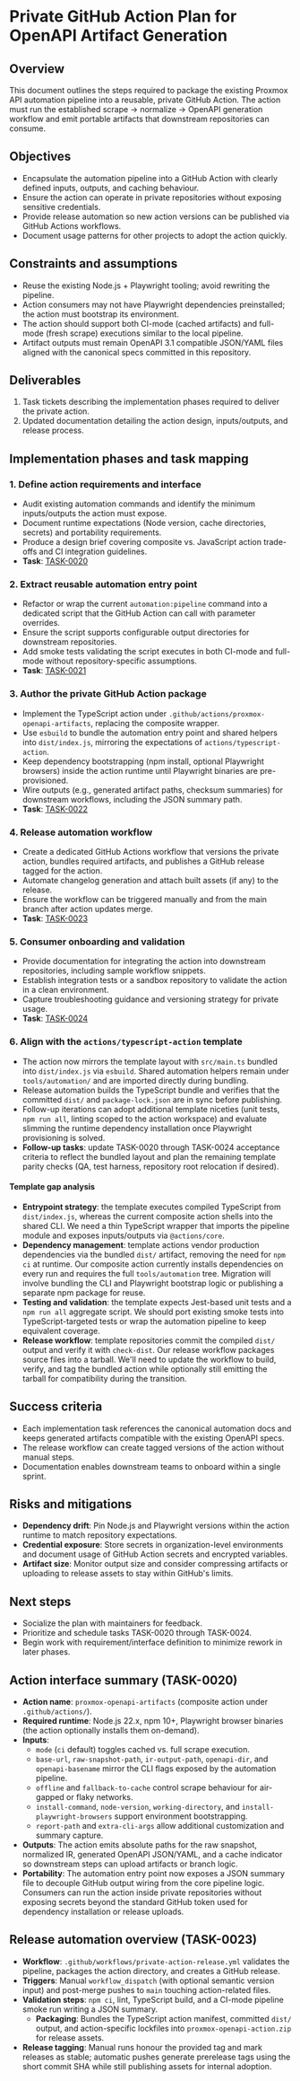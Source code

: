 # Private GitHub Action Plan for OpenAPI Artifact Generation

## Overview
This document outlines the steps required to package the existing Proxmox API
automation pipeline into a reusable, private GitHub Action. The action must
run the established scrape → normalize → OpenAPI generation workflow and emit
portable artifacts that downstream repositories can consume.

## Objectives
- Encapsulate the automation pipeline into a GitHub Action with clearly defined
  inputs, outputs, and caching behaviour.
- Ensure the action can operate in private repositories without exposing
  sensitive credentials.
- Provide release automation so new action versions can be published via
  GitHub Actions workflows.
- Document usage patterns for other projects to adopt the action quickly.

## Constraints and assumptions
- Reuse the existing Node.js + Playwright tooling; avoid rewriting the
  pipeline.
- Action consumers may not have Playwright dependencies preinstalled; the
  action must bootstrap its environment.
- The action should support both CI-mode (cached artifacts) and full-mode
  (fresh scrape) executions similar to the local pipeline.
- Artifact outputs must remain OpenAPI 3.1 compatible JSON/YAML files aligned
  with the canonical specs committed in this repository.

## Deliverables
1. Task tickets describing the implementation phases required to deliver the
   private action.
2. Updated documentation detailing the action design, inputs/outputs, and
   release process.

## Implementation phases and task mapping

### 1. Define action requirements and interface
- Audit existing automation commands and identify the minimum inputs/outputs
  the action must expose.
- Document runtime expectations (Node version, cache directories, secrets) and
  portability requirements.
- Produce a design brief covering composite vs. JavaScript action trade-offs
  and CI integration guidelines.
- **Task**: [TASK-0020](../tasks/TASK-0020-github-action-requirements.md)

### 2. Extract reusable automation entry point
- Refactor or wrap the current `automation:pipeline` command into a dedicated
  script that the GitHub Action can call with parameter overrides.
- Ensure the script supports configurable output directories for downstream
  repositories.
- Add smoke tests validating the script executes in both CI-mode and full-mode
  without repository-specific assumptions.
- **Task**: [TASK-0021](../tasks/TASK-0021-github-action-entrypoint.md)

### 3. Author the private GitHub Action package
- Implement the TypeScript action under
  `.github/actions/proxmox-openapi-artifacts`, replacing the composite wrapper.
- Use `esbuild` to bundle the automation entry point and shared helpers into
  `dist/index.js`, mirroring the expectations of `actions/typescript-action`.
- Keep dependency bootstrapping (npm install, optional Playwright browsers)
  inside the action runtime until Playwright binaries are pre-provisioned.
- Wire outputs (e.g., generated artifact paths, checksum summaries) for
  downstream workflows, including the JSON summary path.
- **Task**: [TASK-0022](../tasks/TASK-0022-github-action-package.md)

### 4. Release automation workflow
- Create a dedicated GitHub Actions workflow that versions the private action,
  bundles required artifacts, and publishes a GitHub release tagged for the
  action.
- Automate changelog generation and attach built assets (if any) to the
  release.
- Ensure the workflow can be triggered manually and from the main branch after
  action updates merge.
- **Task**: [TASK-0023](../tasks/TASK-0023-github-action-release.md)

### 5. Consumer onboarding and validation
- Provide documentation for integrating the action into downstream
  repositories, including sample workflow snippets.
- Establish integration tests or a sandbox repository to validate the action
  in a clean environment.
- Capture troubleshooting guidance and versioning strategy for private usage.
- **Task**: [TASK-0024](../tasks/TASK-0024-github-action-adoption.md)

### 6. Align with the `actions/typescript-action` template
- The action now mirrors the template layout with `src/main.ts` bundled into
  `dist/index.js` via `esbuild`. Shared automation helpers remain under
  `tools/automation/` and are imported directly during bundling.
- Release automation builds the TypeScript bundle and verifies that the
  committed `dist/` and `package-lock.json` are in sync before publishing.
- Follow-up iterations can adopt additional template niceties (unit tests,
  `npm run all`, linting scoped to the action workspace) and evaluate slimming
  the runtime dependency installation once Playwright provisioning is solved.
- **Follow-up tasks**: update TASK-0020 through TASK-0024 acceptance criteria to
  reflect the bundled layout and plan the remaining template parity checks (QA,
  test harness, repository root relocation if desired).

#### Template gap analysis
- **Entrypoint strategy**: the template executes compiled TypeScript from
  `dist/index.js`, whereas the current composite action shells into the shared
  CLI. We need a thin TypeScript wrapper that imports the pipeline module and
  exposes inputs/outputs via `@actions/core`.
- **Dependency management**: template actions vendor production dependencies via
  the bundled `dist/` artifact, removing the need for `npm ci` at runtime. Our
  composite action currently installs dependencies on every run and requires the
  full `tools/automation` tree. Migration will involve bundling the CLI and
  Playwright bootstrap logic or publishing a separate npm package for reuse.
- **Testing and validation**: the template expects Jest-based unit tests and a
  `npm run all` aggregate script. We should port existing smoke tests into
  TypeScript-targeted tests or wrap the automation pipeline to keep equivalent
  coverage.
- **Release workflow**: template repositories commit the compiled `dist/` output
  and verify it with `check-dist`. Our release workflow packages source files
  into a tarball. We'll need to update the workflow to build, verify, and tag
  the bundled action while optionally still emitting the tarball for
  compatibility during the transition.

## Success criteria
- Each implementation task references the canonical automation docs and keeps
  generated artifacts compatible with the existing OpenAPI specs.
- The release workflow can create tagged versions of the action without manual
  steps.
- Documentation enables downstream teams to onboard within a single sprint.

## Risks and mitigations
- **Dependency drift**: Pin Node.js and Playwright versions within the action
  runtime to match repository expectations.
- **Credential exposure**: Store secrets in organization-level environments and
  document usage of GitHub Action secrets and encrypted variables.
- **Artifact size**: Monitor output size and consider compressing artifacts or
  uploading to release assets to stay within GitHub's limits.

## Next steps
- Socialize the plan with maintainers for feedback.
- Prioritize and schedule tasks TASK-0020 through TASK-0024.
- Begin work with requirement/interface definition to minimize rework in later
phases.

## Action interface summary (TASK-0020)

- **Action name**: `proxmox-openapi-artifacts` (composite action under
  `.github/actions/`).
- **Required runtime**: Node.js 22.x, npm 10+, Playwright browser binaries (the
  action optionally installs them on-demand).
- **Inputs**:
  - `mode` (`ci` default) toggles cached vs. full scrape execution.
  - `base-url`, `raw-snapshot-path`, `ir-output-path`, `openapi-dir`, and
    `openapi-basename` mirror the CLI flags exposed by the automation pipeline.
  - `offline` and `fallback-to-cache` control scrape behaviour for air-gapped
    or flaky networks.
  - `install-command`, `node-version`, `working-directory`, and
    `install-playwright-browsers` support environment bootstrapping.
  - `report-path` and `extra-cli-args` allow additional customization and
    summary capture.
- **Outputs**: The action emits absolute paths for the raw snapshot, normalized
  IR, generated OpenAPI JSON/YAML, and a cache indicator so downstream steps can
  upload artifacts or branch logic.
- **Portability**: The automation entry point now exposes a JSON summary file to
  decouple GitHub output wiring from the core pipeline logic. Consumers can run
  the action inside private repositories without exposing secrets beyond the
  standard GitHub token used for dependency installation or release uploads.

## Release automation overview (TASK-0023)

- **Workflow**: `.github/workflows/private-action-release.yml` validates the
  pipeline, packages the action directory, and creates a GitHub release.
- **Triggers**: Manual `workflow_dispatch` (with optional semantic version
  input) and post-merge pushes to `main` touching action-related files.
- **Validation steps**: `npm ci`, lint, TypeScript build, and a CI-mode pipeline
  smoke run writing a JSON summary.
  - **Packaging**: Bundles the TypeScript action manifest, committed `dist/`
    output, and action-specific lockfiles into `proxmox-openapi-action.zip` for
    release assets.
- **Release tagging**: Manual runs honour the provided tag and mark releases as
  stable; automatic pushes generate prerelease tags using the short commit SHA
  while still publishing assets for internal adoption.
